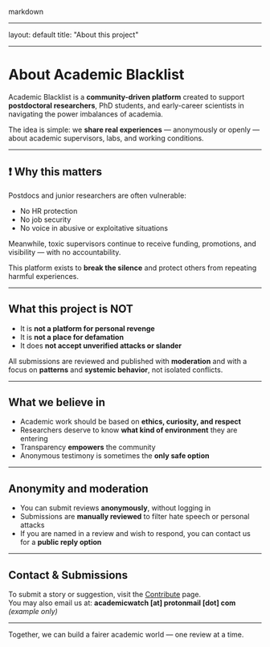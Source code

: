 markdown


---

layout: default
title: "About this project"

---



#  About Academic Blacklist

Academic Blacklist is a **community-driven platform** created to support **postdoctoral researchers**, PhD students, and early-career scientists in navigating the power imbalances of academia.

The idea is simple: we **share real experiences** — anonymously or openly — about academic supervisors, labs, and working conditions.

---

## ❗ Why this matters

Postdocs and junior researchers are often vulnerable:

- No HR protection
- No job security
- No voice in abusive or exploitative situations

Meanwhile, toxic supervisors continue to receive funding, promotions, and visibility — with no accountability.

This platform exists to **break the silence** and protect others from repeating harmful experiences.

---

##  What this project is NOT

-  It is **not a platform for personal revenge**  
-  It is **not a place for defamation**  
-  It does **not accept unverified attacks or slander**

All submissions are reviewed and published with **moderation** and with a focus on **patterns** and **systemic behavior**, not isolated conflicts.

---

##  What we believe in

- Academic work should be based on **ethics, curiosity, and respect**
- Researchers deserve to know **what kind of environment** they are entering
- Transparency **empowers** the community
- Anonymous testimony is sometimes the **only safe option**

---

##  Anonymity and moderation

- You can submit reviews **anonymously**, without logging in
- Submissions are **manually reviewed** to filter hate speech or personal attacks
- If you are named in a review and wish to respond, you can contact us for a **public reply option**

---

##  Contact & Submissions

To submit a story or suggestion, visit the [Contribute](contribute) page.  
You may also email us at: **academicwatch [at] protonmail [dot] com** *(example only)*

---

Together, we can build a fairer academic world — one review at a time.

